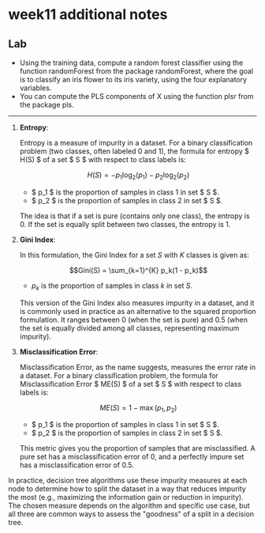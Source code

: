 # week11 additional notes

## Lab
- Using the training data, compute a random forest classifier using the function randomForest from the package randomForest, where the goal is to classify an iris flower to its iris variety, using the four explanatory variables. 
- You can compute the PLS components of X using the function plsr from the package pls. 

---


1. **Entropy**:

   Entropy is a measure of impurity in a dataset. For a binary classification problem (two classes, often labeled 0 and 1), the formula for entropy $ H(S) $ of a set $ S $ with respect to class labels is:

   $$ H(S) = -p_1 \log_2(p_1) - p_2 \log_2(p_2) $$

   - $ p_1 $ is the proportion of samples in class 1 in set $ S $.
   - $ p_2 $ is the proportion of samples in class 2 in set $ S $.

   The idea is that if a set is pure (contains only one class), the entropy is 0. If the set is equally split between two classes, the entropy is 1.

2. **Gini Index**:


    In this formulation, the Gini Index for a set $S$ with $K$ classes is given as:

    $$Gini(S) = \sum_{k=1}^{K} p_k(1 - p_k)$$

    - $p_k$ is the proportion of samples in class $k$ in set $S$.

    This version of the Gini Index also measures impurity in a dataset, and it is commonly used in practice as an alternative to the squared proportion formulation. It ranges between 0 (when the set is pure) and 0.5 (when the set is equally divided among all classes, representing maximum impurity).
3. **Misclassification Error**:

   Misclassification Error, as the name suggests, measures the error rate in a dataset. For a binary classification problem, the formula for Misclassification Error $ ME(S) $ of a set $ S $ with respect to class labels is:

   $$ ME(S) = 1 - \max(p_1, p_2) $$

   - $ p_1 $ is the proportion of samples in class 1 in set $ S $.
   - $ p_2 $ is the proportion of samples in class 2 in set $ S $.

   This metric gives you the proportion of samples that are misclassified. A pure set has a misclassification error of 0, and a perfectly impure set has a misclassification error of 0.5.

In practice, decision tree algorithms use these impurity measures at each node to determine how to split the dataset in a way that reduces impurity the most (e.g., maximizing the information gain or reduction in impurity). The chosen measure depends on the algorithm and specific use case, but all three are common ways to assess the "goodness" of a split in a decision tree.